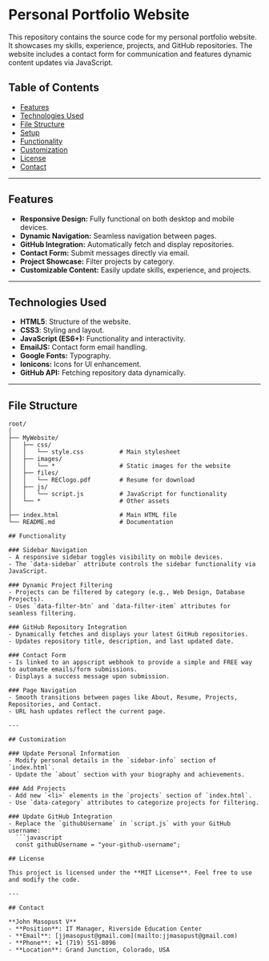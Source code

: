 # Personal Portfolio Website

This repository contains the source code for my personal portfolio website. It showcases my skills, experience, projects, and GitHub repositories. The website includes a contact form for communication and features dynamic content updates via JavaScript.

## Table of Contents

- [Features](#features)
- [Technologies Used](#technologies-used)
- [File Structure](#file-structure)
- [Setup](#setup)
- [Functionality](#functionality)
- [Customization](#customization)
- [License](#license)
- [Contact](#contact)

---

## Features

- **Responsive Design:** Fully functional on both desktop and mobile devices.
- **Dynamic Navigation:** Seamless navigation between pages.
- **GitHub Integration:** Automatically fetch and display repositories.
- **Contact Form:** Submit messages directly via email.
- **Project Showcase:** Filter projects by category.
- **Customizable Content:** Easily update skills, experience, and projects.

---

## Technologies Used

- **HTML5**: Structure of the website.
- **CSS3**: Styling and layout.
- **JavaScript (ES6+):** Functionality and interactivity.
- **EmailJS:** Contact form email handling.
- **Google Fonts:** Typography.
- **Ionicons:** Icons for UI enhancement.
- **GitHub API:** Fetching repository data dynamically.

---

## File Structure

```plaintext
root/
│
├── MyWebsite/
│   ├── css/
│   │   └── style.css          # Main stylesheet
│   ├── images/
│   │   └── *                  # Static images for the website
│   ├── files/
│   │   └── REClogo.pdf        # Resume for download
│   ├── js/
│   │   └── script.js          # JavaScript for functionality
│   └── *                      # Other assets
│
├── index.html                 # Main HTML file
└── README.md                  # Documentation

## Functionality

### Sidebar Navigation
- A responsive sidebar toggles visibility on mobile devices.
- The `data-sidebar` attribute controls the sidebar functionality via JavaScript.

### Dynamic Project Filtering
- Projects can be filtered by category (e.g., Web Design, Database Projects).
- Uses `data-filter-btn` and `data-filter-item` attributes for seamless filtering.

### GitHub Repository Integration
- Dynamically fetches and displays your latest GitHub repositories.
- Updates repository title, description, and last updated date.

### Contact Form
- Is linked to an appscript webhook to provide a simple and FREE way to automate emails/form submissions.
- Displays a success message upon submission.

### Page Navigation
- Smooth transitions between pages like About, Resume, Projects, Repositories, and Contact.
- URL hash updates reflect the current page.

---

## Customization

### Update Personal Information
- Modify personal details in the `sidebar-info` section of `index.html`.
- Update the `about` section with your biography and achievements.

### Add Projects
- Add new `<li>` elements in the `projects` section of `index.html`.
- Use `data-category` attributes to categorize projects for filtering.

### Update GitHub Integration
- Replace the `githubUsername` in `script.js` with your GitHub username:
  ```javascript
  const githubUsername = "your-github-username";

## License

This project is licensed under the **MIT License**. Feel free to use and modify the code.

---

## Contact

**John Masopust V**  
- **Position**: IT Manager, Riverside Education Center  
- **Email**: [jjmasopust@gmail.com](mailto:jjmasopust@gmail.com)  
- **Phone**: +1 (719) 551-8096  
- **Location**: Grand Junction, Colorado, USA
